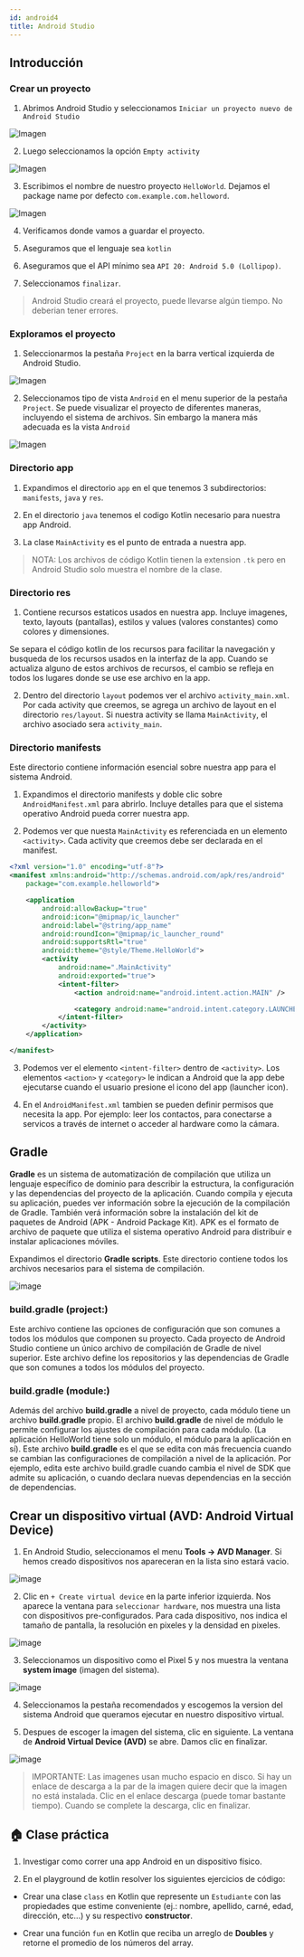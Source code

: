 ```yaml
---
id: android4
title: Android Studio
---
```


## Introducción

### Crear un proyecto

1. Abrimos Android Studio y seleccionamos `Iniciar un proyecto nuevo de Android Studio`

![Imagen](/img/android/img2.png)

2. Luego seleccionamos la opción `Empty activity`

![Imagen](/img/android/img3.png)

3. Escribimos el nombre de nuestro proyecto `HelloWorld`. Dejamos el package name por defecto `com.example.com.helloword`.

![Imagen](/img/android/img4.png)

4. Verificamos donde vamos a guardar el proyecto.

5. Aseguramos que el lenguaje sea `kotlin`

6. Aseguramos que el API mínimo sea `API 20: Android 5.0 (Lollipop)`.

7. Seleccionamos `finalizar`.

> Android Studio creará el proyecto, puede llevarse algún tiempo. No deberian tener errores.

### Exploramos el proyecto

1. Seleccionarmos la pestaña `Project` en la barra vertical izquierda de Android Studio.

![Imagen](/img/android/img5.png)

2. Seleccionamos tipo de vista `Android` en el menu superior de la pestaña `Project`. Se puede visualizar el proyecto de diferentes maneras, incluyendo el sistema de archivos. Sin embargo la manera más adecuada es la vista `Android`

![Imagen](/img/android/img6.png)

### Directorio app

1. Expandimos el directorio `app` en el que tenemos 3 subdirectorios: `manifests`, `java` y `res`.

2. En el directorio `java` tenemos el codigo Kotlin necesario para nuestra app Android.

3. La clase `MainActivity` es el punto de entrada a nuestra app.

> NOTA: Los archivos de código Kotlin tienen la extension `.tk` pero en Android Studio solo muestra el nombre de la clase.

### Directorio res

1. Contiene recursos estaticos usados en nuestra app. Incluye imagenes, texto, layouts (pantallas), estilos y values (valores constantes) como colores y dimensiones.

Se separa el código kotlin de los recursos para facilitar la navegación y busqueda de los recursos usados en la interfaz de la app. Cuando se actualiza alguno de estos archivos de recursos, el cambio se refleja en todos los lugares donde se use ese archivo en la app.

2. Dentro del directorio `layout` podemos ver el archivo `activity_main.xml`. Por cada activity que creemos, se agrega un archivo de layout en el directorio `res/layout`. Si nuestra activity se llama `MainActivity`, el archivo asociado sera `activity_main`.

### Directorio manifests

Este directorio contiene información esencial sobre nuestra app para el sistema Android.

1. Expandimos el directorio manifests y doble clic sobre `AndroidManifest.xml` para abrirlo. Incluye detalles para que el sistema operativo Android pueda correr nuestra app.

2. Podemos ver que nuesta `MainActivity` es referenciada en un elemento `<activity>`. Cada activity que creemos debe ser declarada en el manifest.

```xml
<?xml version="1.0" encoding="utf-8"?>
<manifest xmlns:android="http://schemas.android.com/apk/res/android"
    package="com.example.helloworld">

    <application
        android:allowBackup="true"
        android:icon="@mipmap/ic_launcher"
        android:label="@string/app_name"
        android:roundIcon="@mipmap/ic_launcher_round"
        android:supportsRtl="true"
        android:theme="@style/Theme.HelloWorld">
        <activity
            android:name=".MainActivity"
            android:exported="true">
            <intent-filter>
                <action android:name="android.intent.action.MAIN" />

                <category android:name="android.intent.category.LAUNCHER" />
            </intent-filter>
        </activity>
    </application>

</manifest>
```

3. Podemos ver el elemento `<intent-filter>` dentro de `<activity>`. Los elementos `<action>` y `<category>` le indican a Android que la app debe ejecutarse cuando el usuario presione el icono del app (launcher icon).

4. En el `AndroidManifest.xml` tambien se pueden definir permisos que necesita la app. Por ejemplo: leer los contactos, para conectarse a servicos a través de internet o acceder al hardware como la cámara.

## Gradle

**Gradle** es un sistema de automatización de compilación que utiliza un lenguaje específico de dominio para describir la estructura, la configuración y las dependencias del proyecto de la aplicación. Cuando compila y ejecuta su aplicación, puedes ver información sobre la ejecución de la compilación de Gradle. También verá información sobre la instalación del kit de paquetes de Android (APK - Android Package Kit). APK es el formato de archivo de paquete que utiliza el sistema operativo Android para distribuir e instalar aplicaciones móviles.

Expandimos el directorio **Gradle scripts**. Este directorio contiene todos los archivos necesarios para el sistema de compilación.

![image](/img/android/img7.png)

### build.gradle (project:)

Este archivo contiene las opciones de configuración que son comunes a todos los módulos que componen su proyecto. Cada proyecto de Android Studio contiene un único archivo de compilación de Gradle de nivel superior. Este archivo define los repositorios y las dependencias de Gradle que son comunes a todos los módulos del proyecto.

### build.gradle (module:)

Además del archivo **build.gradle** a nivel de proyecto, cada módulo tiene un archivo **build.gradle** propio. El archivo **build.gradle** de nivel de módulo le permite configurar los ajustes de compilación para cada módulo. (La aplicación HelloWorld tiene solo un módulo, el módulo para la aplicación en sí). Este archivo **build.gradle** es el que se edita con más frecuencia cuando se cambian las configuraciones de compilación a nivel de la aplicación. Por ejemplo, edita este archivo build.gradle cuando cambia el nivel de SDK que admite su aplicación, o cuando declara nuevas dependencias en la sección de dependencias.

## Crear un dispositivo virtual (AVD: Android Virtual Device)

1. En Android Studio, seleccionamos el menu **Tools -> AVD Manager**. Si hemos creado dispositivos nos apareceran en la lista sino estará vacio.

![image](/img/android/img8.png)

2. Clic en `+ Create virtual device` en la parte inferior izquierda. Nos aparece la ventana para `seleccionar hardware`, nos muestra una lista con dispositivos pre-configurados. Para cada dispositivo, nos indica el tamaño de pantalla, la resolución en pixeles y la densidad en pixeles.

![image](/img/android/img9.png)

3. Seleccionamos un dispositivo como el Pixel 5 y nos muestra la ventana **system image** (imagen del sistema).

![image](/img/android/img10.png)

4. Seleccionamos la pestaña recomendados y escogemos la version del sistema Android que queramos ejecutar en nuestro dispositivo virtual.

5. Despues de escoger la imagen del sistema, clic en siguiente. La ventana de **Android Virtual Device (AVD)** se abre. Damos clic en finalizar.

![image](/img/android/img11.png)

> IMPORTANTE: Las imagenes usan mucho espacio en disco. Si hay un enlace de descarga a la par de la imagen quiere decir que la imagen no está instalada. Clic en el enlace descarga (puede tomar bastante tiempo). Cuando se complete la descarga, clic en finalizar.

## 🏠 Clase práctica

1. Investigar como correr una app Android en un dispositivo físico.

2. En el playground de kotlin resolver los siguientes ejercicios de código:

* Crear una clase `class` en Kotlin que represente un `Estudiante` con las propiedades que estime conveniente (ej.: nombre, apellido, carné, edad, dirección, etc...) y su respectivo **constructor**.

* Crear una función `fun` en Kotlin que reciba un arreglo de **Doubles** y retorne el promedio de los números del array.
